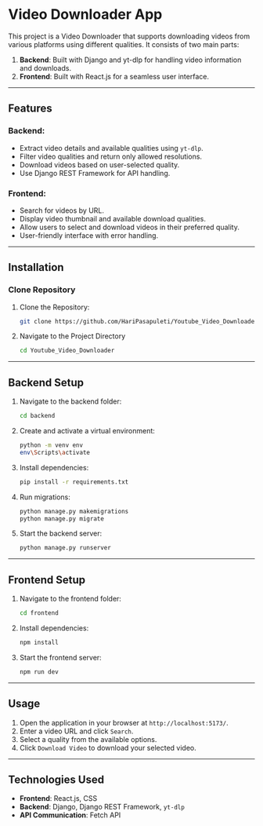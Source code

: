 # Video Downloader App

This project is a Video Downloader that supports downloading videos from various platforms using different qualities. It consists of two main parts:

1. **Backend**: Built with Django and yt-dlp for handling video information and downloads.
2. **Frontend**: Built with React.js for a seamless user interface.

---

## Features

### Backend:
- Extract video details and available qualities using `yt-dlp`.
- Filter video qualities and return only allowed resolutions.
- Download videos based on user-selected quality.
- Use Django REST Framework for API handling.

### Frontend:
- Search for videos by URL.
- Display video thumbnail and available download qualities.
- Allow users to select and download videos in their preferred quality.
- User-friendly interface with error handling.

---

## Installation

### Clone Repository
1. Clone the Repository:
   ```bash
   git clone https://github.com/HariPasapuleti/Youtube_Video_Downloader.git
   ```
2. Navigate to the Project Directory
   ```bash
   cd Youtube_Video_Downloader
---

## Backend Setup
1. Navigate to the backend folder:
   ```bash
   cd backend
   ```

2. Create and activate a virtual environment:
   ```bash
   python -m venv env
   env\Scripts\activate
   ```

3. Install dependencies:
   ```bash
   pip install -r requirements.txt
   ```

4. Run migrations:
   ```bash
   python manage.py makemigrations
   python manage.py migrate
   ```

5. Start the backend server:
   ```bash
   python manage.py runserver
   ```

---

## Frontend Setup
1. Navigate to the frontend folder:
   ```bash
   cd frontend
   ```

2. Install dependencies:
   ```bash
   npm install
   ```

3. Start the frontend server:
   ```bash
   npm run dev
   ```

---

## Usage
1. Open the application in your browser at `http://localhost:5173/`.
2. Enter a video URL and click `Search`.
3. Select a quality from the available options.
4. Click `Download Video` to download your selected video.

---

## Technologies Used

- **Frontend**: React.js, CSS
- **Backend**: Django, Django REST Framework, `yt-dlp`
- **API Communication**: Fetch API

